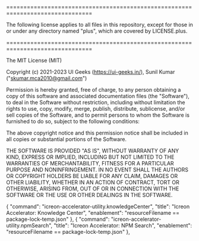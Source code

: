 ===============================================================================

The following license applies to all files in this repository,
except for those in or under any directory named "plus",
which are covered by LICENSE.plus.

===============================================================================

The MIT License (MIT)

Copyright (c) 2021-2023 UI Geeks (https://ui-geeks.in/), Sunil Kumar ("skumar.mca2010@gmail.com")

Permission is hereby granted, free of charge, to any person obtaining a copy
of this software and associated documentation files (the "Software"), to deal
in the Software without restriction, including without limitation the rights
to use, copy, modify, merge, publish, distribute, sublicense, and/or sell
copies of the Software, and to permit persons to whom the Software is
furnished to do so, subject to the following conditions:

The above copyright notice and this permission notice shall be included in all
copies or substantial portions of the Software.

THE SOFTWARE IS PROVIDED "AS IS", WITHOUT WARRANTY OF ANY KIND, EXPRESS OR
IMPLIED, INCLUDING BUT NOT LIMITED TO THE WARRANTIES OF MERCHANTABILITY,
FITNESS FOR A PARTICULAR PURPOSE AND NONINFRINGEMENT. IN NO EVENT SHALL THE
AUTHORS OR COPYRIGHT HOLDERS BE LIABLE FOR ANY CLAIM, DAMAGES OR OTHER
LIABILITY, WHETHER IN AN ACTION OF CONTRACT, TORT OR OTHERWISE, ARISING FROM,
OUT OF OR IN CONNECTION WITH THE SOFTWARE OR THE USE OR OTHER DEALINGS IN THE
SOFTWARE.

{
"command": "icreon-accelerator-utility.knowledgeCenter",
"title": "Icreon Accelerator: Knowledge Center",
"enablement": "resourceFilename == package-lock-temp.json"
},
{
"command": "icreon-accelerator-utility.npmSearch",
"title": "Icreon Accelerator: NPM Search",
"enablement": "resourceFilename == package-lock-temp.json"
},

